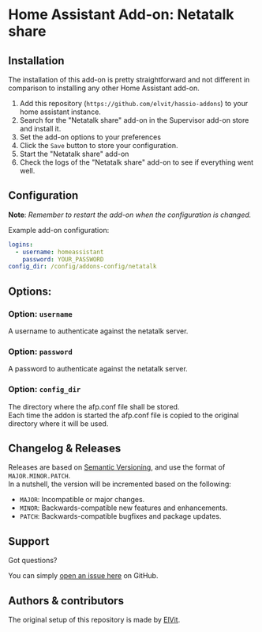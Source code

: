 # Home Assistant Add-on: Netatalk share

## Installation

The installation of this add-on is pretty straightforward and not different in comparison to installing any other Home Assistant add-on.  

1. Add this repository (`https://github.com/elvit/hassio-addons`) to your home assistant instance.  
2. Search for the "Netatalk share" add-on in the Supervisor add-on store and install it.  
3. Set the add-on options to your preferences  
4. Click the `Save` button to store your configuration.  
5. Start the "Netatalk share" add-on  
6. Check the logs of the "Netatalk share" add-on to see if everything went well.  

## Configuration

**Note**: _Remember to restart the add-on when the configuration is changed._

Example add-on configuration:  

```yaml
logins:
  - username: homeassistant
    password: YOUR_PASSWORD
config_dir: /config/addons-config/netatalk
```

## Options:

### Option: `username`

A username to authenticate against the netatalk server.  

### Option: `password`

A password to authenticate against the netatalk server.  

### Option: `config_dir`

The directory where the afp.conf file shall be stored.  
Each time the addon is started the afp.conf file is copied to the original directory where it will be used.  

## Changelog & Releases

Releases are based on [Semantic Versioning](https://semver.org/lang/de/spec/v2.0.0.html), and use the format of `MAJOR.MINOR.PATCH`.  
In a nutshell, the version will be incremented based on the following:  

- `MAJOR`: Incompatible or major changes.  
- `MINOR`: Backwards-compatible new features and enhancements.  
- `PATCH`: Backwards-compatible bugfixes and package updates.  

## Support

Got questions?

You can simply [open an issue here](https://github.com/elvit/hassio-addons/issues) on GitHub.  

## Authors & contributors

The original setup of this repository is made by [ElVit](https://github.com/elvit).  
